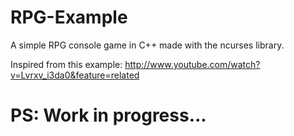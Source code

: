 RPG-Example
===========

A simple RPG console game in C++ made with the ncurses library.

Inspired from this example:
http://www.youtube.com/watch?v=Lvrxv_i3da0&feature=related


PS: Work in progress...
=======================